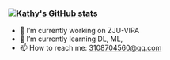 ### [![Kathy's GitHub stats](https://github-readme-stats.vercel.app/api?username=Katherine121&show_icons=true&count_private=true&theme=tokyonight&?exclude_repo=Pytorch-implementation-of-Mobile-Former,MobileFormer,Practice,OpenCV_HW-CPU)](https://github.com/anuraghazra/github-readme-stats)


- 🔭 I’m currently working on ZJU-VIPA
- 🌱 I’m currently learning DL, ML, 
- 📫 How to reach me: 3108704560@qq.com
